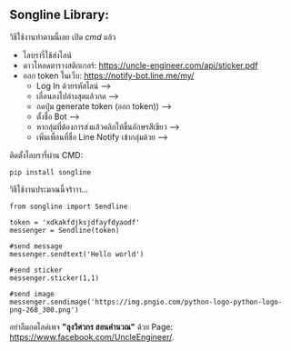 ## Songline Library:

วิธีใช้งานทำตามนี้เลย เปิด *cmd* แล้ว

* ไลบรารี่ใช้ส่งไลน์
* ดาวโหลดตารางสติกเกอร์: <https://uncle-engineer.com/api/sticker.pdf>
* ออก token ในเว็บ: <https://notify-bot.line.me/my/>
  * Log In ด้วยรหัสไลน์ -->
  * เลื่อนลงไปล่างสุดแล้วกด -->
  * กดปุ่ม generate token (ออก token)) -->
  * ตั้งชื่อ Bot -->
  * หากลุ่มที่ต้องการส่งแล้วคลิกให้ขึ้นอักษรสีเขียว -->
  * เพิ่มเพื่อนที่ชื่อ Line Notify เข้ากลุ่มด้วย -->

ติดตั้งไลบรารี่ผ่าน CMD:
```
pip install songline
```

วิธีใช้งานประมาณนี้จร้าาา...

```
from songline import Sendline

token = 'xdkakfdjksjdfayfdyaodf'
messenger = Sendline(token)

#send message
messenger.sendtext('Hello world')

#send sticker
messenger.sticker(1,1)

#send image
messenger.sendimage('https://img.pngio.com/python-logo-python-logo-png-268_300.png')
```

 อย่าลืมกดไลค์เพจ **"ลุงวิศวกร สอนคำนวณ"** ด้วย
Page: <https://www.facebook.com/UncleEngineer/>.
